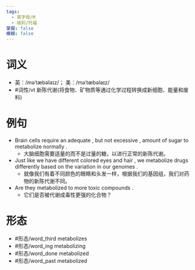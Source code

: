```yaml
---
tags:
  - 首字母/M
  - 级别/托福
掌握: false
模糊: false
---
```

# 词义
- 英：/məˈtæbəlaɪz/； 美：/məˈtæbəlaɪz/
- #词性/vt  新陈代谢(将食物、矿物质等通过化学过程转换成新细胞、能量和废料)
# 例句
- Brain cells require an adequate , but not excessive , amount of sugar to metabolize normally .
	- 大脑细胞需要适量的而不是过量的糖，以进行正常的新陈代谢。
- Just like we have different colored eyes and hair , we metabolize drugs differently based on the variation in our genomes .
	- 就像我们有着不同颜色的眼睛和头发一样，根据我们的基因组，我们对药物的新陈代谢不同。
- Are they metabolized to more toxic compounds .
	- 它们是否被代谢成毒性更强的化合物？
# 形态
- #形态/word_third metabolizes
- #形态/word_ing metabolizing
- #形态/word_done metabolized
- #形态/word_past metabolized
